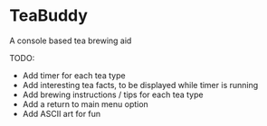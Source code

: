 # TeaBuddy
A console based tea brewing aid

TODO:
- Add timer for each tea type
- Add interesting tea facts, to be displayed while timer is running
- Add brewing instructions / tips for each tea type
- Add a return to main menu option
- Add ASCII art for fun

